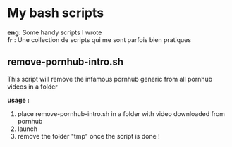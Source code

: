 # My bash scripts
**eng**: Some handy scripts I wrote   
**fr** : Une collection de scripts qui me sont parfois bien pratiques


## remove-pornhub-intro.sh
This script will remove the infamous pornhub generic from all pornhub videos in a folder

**usage :** 
1) place remove-pornhub-intro.sh in a folder with video downloaded from pornhub
2) launch
3) remove the folder "tmp" once the script is done !
